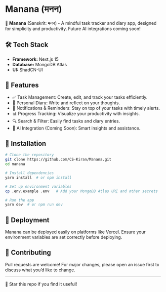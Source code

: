 # Manana (मनन)

🚀 **Manana** (Sanskrit: मनन) - A mindful task tracker and diary app, designed for simplicity and productivity. Future AI integrations coming soon!

## 🛠 Tech Stack
- **Framework:** Next.js 15
- **Database:** MongoDB Atlas
- **UI:** ShadCN-UI

## 📌 Features
- ✅ Task Management: Create, edit, and track your tasks efficiently.
- 📖 Personal Diary: Write and reflect on your thoughts.
- 🔔 Notifications & Reminders: Stay on top of your tasks with timely alerts.
- 📊 Progress Tracking: Visualize your productivity with insights.
- 🔍 Search & Filter: Easily find tasks and diary entries.
- 🧠 AI Integration (Coming Soon): Smart insights and assistance.

## 🔧 Installation

```bash
# Clone the repository
git clone https://github.com/CS-Kiran/Manana.git
cd manana

# Install dependencies
yarn install  # or npm install

# Set up environment variables
cp .env.example .env   # Add your MongoDB Atlas URI and other secrets

# Run the app
yarn dev  # or npm run dev
```

## 🚀 Deployment
Manana can be deployed easily on platforms like Vercel. Ensure your environment variables are set correctly before deploying.

## 🤝 Contributing
Pull requests are welcome! For major changes, please open an issue first to discuss what you’d like to change.

---

🌟 Star this repo if you find it useful!
